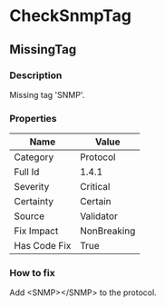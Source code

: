 ﻿---  
uid: Validator_1_4_1  
---

# CheckSnmpTag

## MissingTag

### Description

Missing tag 'SNMP'.

### Properties

| Name         | Value       |
| ------------ | ----------- |
| Category     | Protocol    |
| Full Id      | 1.4.1       |
| Severity     | Critical    |
| Certainty    | Certain     |
| Source       | Validator   |
| Fix Impact   | NonBreaking |
| Has Code Fix | True        |

### How to fix

Add \<SNMP\>\<\/SNMP\> to the protocol.
